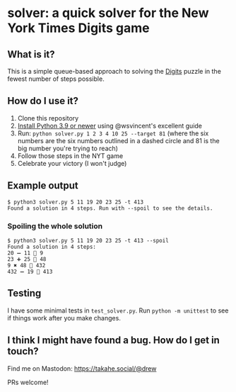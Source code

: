 # solver: a quick solver for the New York Times Digits game

## What is it?

This is a simple queue-based approach to solving the [Digits](https://nytimes.com/games/digits) puzzle in the fewest number of steps possible.

## How do I use it?

1. Clone this repository
2. [Install Python 3.9 or newer](https://wsvincent.com/install-python/) using @wsvincent's excellent guide
3. Run: `python solver.py 1 2 3 4 10 25 --target 81` (where the six numbers are the six numbers outlined in a dashed circle and 81 is the big number you're trying to reach)
4. Follow those steps in the NYT game
5. Celebrate your victory (I won't judge)

## Example output

```
$ python3 solver.py 5 11 19 20 23 25 -t 413
Found a solution in 4 steps. Run with --spoil to see the details.
```

### Spoiling the whole solution
```
$ python3 solver.py 5 11 19 20 23 25 -t 413 --spoil
Found a solution in 4 steps:
20 ➖ 11 🟰 9
23 ➕ 25 🟰 48
9 ✖️ 48 🟰 432
432 ➖ 19 🟰 413
```

## Testing

I have some minimal tests in `test_solver.py`. Run `python -m unittest` to see if things work after you make changes.

## I think I might have found a bug. How do I get in touch?

Find me on Mastodon: https://takahe.social/@drew

PRs welcome!